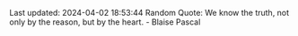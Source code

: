 Last updated: 2024-04-02 18:53:44
Random Quote: We know the truth, not only by the reason, but by the heart. - Blaise Pascal